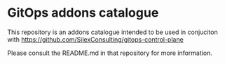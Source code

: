# GitOps addons catalogue

This repository is an addons catalogue intended to be
used in conjuciton with https://github.com/SilexConsulting/gitops-control-plane

Please consult the README.md in that repository for more information. 
